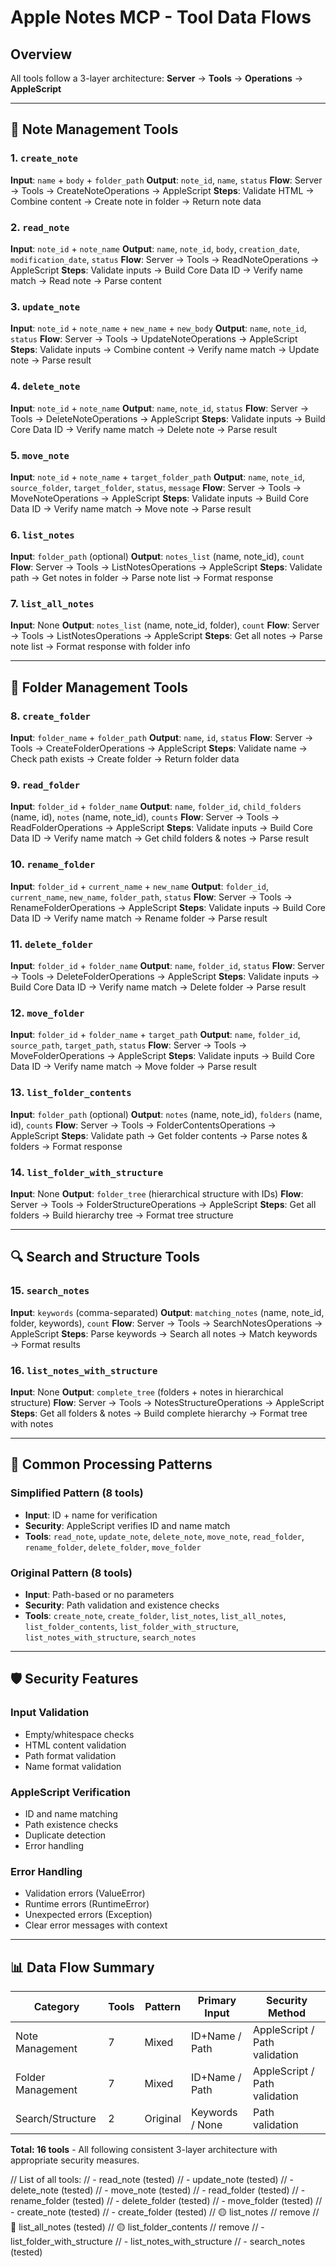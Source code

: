 # Apple Notes MCP - Tool Data Flows

## Overview
All tools follow a 3-layer architecture: **Server** → **Tools** → **Operations** → **AppleScript**

---

## 📝 Note Management Tools

### 1. `create_note`
**Input**: `name` + `body` + `folder_path`
**Output**: `note_id`, `name`, `status`
**Flow**: Server → Tools → CreateNoteOperations → AppleScript
**Steps**: Validate HTML → Combine content → Create note in folder → Return note data

### 2. `read_note`
**Input**: `note_id` + `note_name`
**Output**: `name`, `note_id`, `body`, `creation_date`, `modification_date`, `status`
**Flow**: Server → Tools → ReadNoteOperations → AppleScript
**Steps**: Validate inputs → Build Core Data ID → Verify name match → Read note → Parse content

### 3. `update_note`
**Input**: `note_id` + `note_name` + `new_name` + `new_body`
**Output**: `name`, `note_id`, `status`
**Flow**: Server → Tools → UpdateNoteOperations → AppleScript
**Steps**: Validate inputs → Combine content → Verify name match → Update note → Parse result

### 4. `delete_note`
**Input**: `note_id` + `note_name`
**Output**: `name`, `note_id`, `status`
**Flow**: Server → Tools → DeleteNoteOperations → AppleScript
**Steps**: Validate inputs → Build Core Data ID → Verify name match → Delete note → Parse result

### 5. `move_note`
**Input**: `note_id` + `note_name` + `target_folder_path`
**Output**: `name`, `note_id`, `source_folder`, `target_folder`, `status`, `message`
**Flow**: Server → Tools → MoveNoteOperations → AppleScript
**Steps**: Validate inputs → Build Core Data ID → Verify name match → Move note → Parse result

### 6. `list_notes`
**Input**: `folder_path` (optional)
**Output**: `notes_list` (name, note_id), `count`
**Flow**: Server → Tools → ListNotesOperations → AppleScript
**Steps**: Validate path → Get notes in folder → Parse note list → Format response

### 7. `list_all_notes`
**Input**: None
**Output**: `notes_list` (name, note_id, folder), `count`
**Flow**: Server → Tools → ListNotesOperations → AppleScript
**Steps**: Get all notes → Parse note list → Format response with folder info

---

## 📁 Folder Management Tools

### 8. `create_folder`
**Input**: `folder_name` + `folder_path`
**Output**: `name`, `id`, `status`
**Flow**: Server → Tools → CreateFolderOperations → AppleScript
**Steps**: Validate name → Check path exists → Create folder → Return folder data

### 9. `read_folder`
**Input**: `folder_id` + `folder_name`
**Output**: `name`, `folder_id`, `child_folders` (name, id), `notes` (name, note_id), `counts`
**Flow**: Server → Tools → ReadFolderOperations → AppleScript
**Steps**: Validate inputs → Build Core Data ID → Verify name match → Get child folders & notes → Parse result

### 10. `rename_folder`
**Input**: `folder_id` + `current_name` + `new_name`
**Output**: `folder_id`, `current_name`, `new_name`, `folder_path`, `status`
**Flow**: Server → Tools → RenameFolderOperations → AppleScript
**Steps**: Validate inputs → Build Core Data ID → Verify name match → Rename folder → Parse result

### 11. `delete_folder`
**Input**: `folder_id` + `folder_name`
**Output**: `name`, `folder_id`, `status`
**Flow**: Server → Tools → DeleteFolderOperations → AppleScript
**Steps**: Validate inputs → Build Core Data ID → Verify name match → Delete folder → Parse result

### 12. `move_folder`
**Input**: `folder_id` + `folder_name` + `target_path`
**Output**: `name`, `folder_id`, `source_path`, `target_path`, `status`
**Flow**: Server → Tools → MoveFolderOperations → AppleScript
**Steps**: Validate inputs → Build Core Data ID → Verify name match → Move folder → Parse result

### 13. `list_folder_contents`
**Input**: `folder_path` (optional)
**Output**: `notes` (name, note_id), `folders` (name, id), `counts`
**Flow**: Server → Tools → FolderContentsOperations → AppleScript
**Steps**: Validate path → Get folder contents → Parse notes & folders → Format response

### 14. `list_folder_with_structure`
**Input**: None
**Output**: `folder_tree` (hierarchical structure with IDs)
**Flow**: Server → Tools → FolderStructureOperations → AppleScript
**Steps**: Get all folders → Build hierarchy tree → Format tree structure

---

## 🔍 Search and Structure Tools

### 15. `search_notes`
**Input**: `keywords` (comma-separated)
**Output**: `matching_notes` (name, note_id, folder, keywords), `count`
**Flow**: Server → Tools → SearchNotesOperations → AppleScript
**Steps**: Parse keywords → Search all notes → Match keywords → Format results

### 16. `list_notes_with_structure`
**Input**: None
**Output**: `complete_tree` (folders + notes in hierarchical structure)
**Flow**: Server → Tools → NotesStructureOperations → AppleScript
**Steps**: Get all folders & notes → Build complete hierarchy → Format tree with notes

---

## 🔧 Common Processing Patterns

### Simplified Pattern (8 tools)
- **Input**: ID + name for verification
- **Security**: AppleScript verifies ID and name match
- **Tools**: `read_note`, `update_note`, `delete_note`, `move_note`, `read_folder`, `rename_folder`, `delete_folder`, `move_folder`

### Original Pattern (8 tools)
- **Input**: Path-based or no parameters
- **Security**: Path validation and existence checks
- **Tools**: `create_note`, `create_folder`, `list_notes`, `list_all_notes`, `list_folder_contents`, `list_folder_with_structure`, `list_notes_with_structure`, `search_notes`

---

## 🛡️ Security Features

### Input Validation
- Empty/whitespace checks
- HTML content validation
- Path format validation
- Name format validation

### AppleScript Verification
- ID and name matching
- Path existence checks
- Duplicate detection
- Error handling

### Error Handling
- Validation errors (ValueError)
- Runtime errors (RuntimeError)
- Unexpected errors (Exception)
- Clear error messages with context

---

## 📊 Data Flow Summary

| Category | Tools | Pattern | Primary Input | Security Method |
|----------|-------|---------|---------------|-----------------|
| Note Management | 7 | Mixed | ID+Name / Path | AppleScript / Path validation |
| Folder Management | 7 | Mixed | ID+Name / Path | AppleScript / Path validation |
| Search/Structure | 2 | Original | Keywords / None | Path validation |

**Total: 16 tools** - All following consistent 3-layer architecture with appropriate security measures.


// List of all tools:
// - read_note (tested)
// - update_note (tested)
// - delete_note (tested)
// - move_note (tested)
// - read_folder (tested)
// - rename_folder (tested)
// - delete_folder (tested)
// - move_folder (tested)
// - create_note (tested)
// - create_folder (tested)
// 🟡 list_notes   // remove
// 🔴 list_all_notes (tested)
// 🟡 list_folder_contents   // remove
// - list_folder_with_structure
// - list_notes_with_structure
// - search_notes (tested)